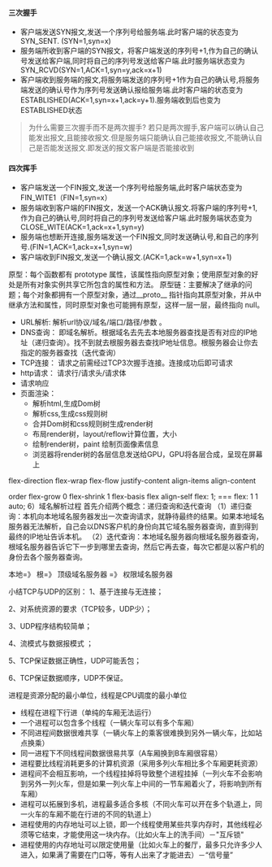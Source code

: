
#### 三次握手

* 客户端发送SYN报文,发送一个序列号给服务端.此时客户端的状态变为SYN_SENT. (SYN=1,syn=x)
* 服务端所收到客户端的SYN报文，将客户端发送的序列号+1,作为自己的确认号发送给客户端,同时将自己的序列号发送给客户端.此时服务端状态变为SYN_RCVD(SYN=1,ACK=1,syn=y,ack=x+1)
* 客户端收到服务端的报文,将服务端发送的序列号+1作为自己的确认号,将服务端发送的确认号作为序列号发送确认报给服务端.此时客户端的状态变为ESTABLISHED(ACK=1,syn=x+1,ack=y+1).服务端收到后也变为ESTABLISHED状态

> 为什么需要三次握手而不是两次握手?
  若只是两次握手,客户端可以确认自己能发出报文,且能接收报文.但是服务端只能确认自己能接收报文,不能确认自己是否能发送报文.即发送的报文客户端是否能接收到

#### 四次挥手

* 客户端发送一个FIN报文,发送一个序列号给服务端,此时客户端状态变为FIN_WITE1（FIN=1,syn=x）
* 服务端收到客户端的FIN报文，发送一个ACK确认报文.将客户端的序列号+1,作为自己的确认号,同时将自己的序列号发送给客户端.此时服务端状态变为CLOSE_WITE(ACK=1,ack=x+1,syn=y)
* 服务端也想断开连接,服务端发送一个FIN报文,同时发送确认号,和自己的序列号.(FIN=1,ACK=1,ack=x+1,syn=w)
* 客户端收到FIN报文,发送一个确认报文.(ACK=1,ack=w+1,syn=x+1)

原型：每个函数都有 prototype 属性，该属性指向原型对象；使用原型对象的好处是所有对象实例共享它所包含的属性和方法。
原型链：主要解决了继承的问题；每个对象都拥有一个原型对象，通过__proto__ 指针指向其原型对象，并从中继承方法和属性，同时原型对象也可能拥有原型，这样一层一层，最终指向 null。

* URL解析: 解析url协议/域名/端口/路径/参数 。
* DNS查询： 即域名解析。根据域名去先去本地服务器查找是否有对应的IP地址（递归查询）。找不到就去根服务器去查找IP地址信息。根服务器会让你去指定的服务器查找（迭代查询）
* TCP连接： 请求之前需经过TCP3次握手连接。连接成功后即可请求
* http请求： 请求行/请求头/请求体
* 请求响应
* 页面渲染： 
  * 解析html,生成Dom树
  * 解析css,生成css规则树
  * 合并Dom树和css规则树生成render树
  * 布局render树，layout/reflow计算位置，大小
  * 绘制render树，paint 绘制页面像素信息
  * 浏览器将render树的各层信息发送给GPU，GPU将各层合成，呈现在屏幕上

flex-direction
flex-wrap
flex-flow
justify-content
align-items
align-content


order
flex-grow 0
flex-shrink 1
flex-basis 
flex
align-self
flex: 1; === flex: 1 1 auto;
6）域名解析过程
首先介绍两个概念：递归查询和迭代查询
（1）递归查询：本机向本地域名服务器发出一次查询请求，就静待最终的结果。如果本地域名服务器无法解析，自己会以DNS客户机的身份向其它域名服务器查询，直到得到最终的IP地址告诉本机。
（2）迭代查询：本地域名服务器向根域名服务器查询，根域名服务器告诉它下一步到哪里去查询，然后它再去查，每次它都是以客户机的身份去各个服务器查询。

本地=》 根=》 顶级域名服务器 =》 权限域名服务器


小结TCP与UDP的区别：
1、基于连接与无连接；

2、对系统资源的要求（TCP较多，UDP少）；

3、UDP程序结构较简单；

4、流模式与数据报模式 ；

5、TCP保证数据正确性，UDP可能丢包；

6、TCP保证数据顺序，UDP不保证。

进程是资源分配的最小单位，线程是CPU调度的最小单位

* 线程在进程下行进（单纯的车厢无法运行）
* 一个进程可以包含多个线程（一辆火车可以有多个车厢）
* 不同进程间数据很难共享（一辆火车上的乘客很难换到另外一辆火车，比如站点换乘）
* 同一进程下不同线程间数据很易共享（A车厢换到B车厢很容易）
* 进程要比线程消耗更多的计算机资源（采用多列火车相比多个车厢更耗资源）
* 进程间不会相互影响，一个线程挂掉将导致整个进程挂掉（一列火车不会影响到另外一列火车，但是如果一列火车上中间的一节车厢着火了，将影响到所有车厢）
* 进程可以拓展到多机，进程最多适合多核（不同火车可以开在多个轨道上，同一火车的车厢不能在行进的不同的轨道上）
* 进程使用的内存地址可以上锁，即一个线程使用某些共享内存时，其他线程必须等它结束，才能使用这一块内存。（比如火车上的洗手间）－"互斥锁"
* 进程使用的内存地址可以限定使用量（比如火车上的餐厅，最多只允许多少人进入，如果满了需要在门口等，等有人出来了才能进去）－“信号量”
